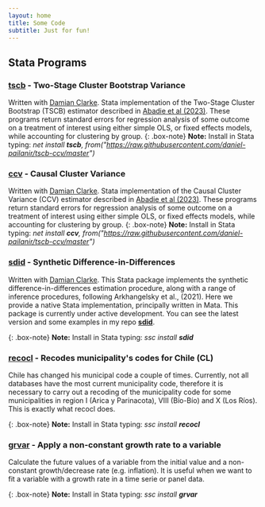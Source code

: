 ```yaml
---
layout: home
title: Some Code
subtitle: Just for fun!
---
```


## Stata Programs
### [**tscb**](https://github.com/Daniel-Pailanir/TSCB-CCV) - Two-Stage Cluster Bootstrap Variance
Written with [Damian Clarke](https://www.damianclarke.net/). Stata implementation of the Two-Stage Cluster Bootstrap (TSCB) estimator described in [Abadie et al (2023)](https://academic.oup.com/qje/article/138/1/1/6750017?login=true). These programs return standard errors for regression analysis of some outcome on a treatment of interest using either simple OLS, or fixed effects models, while accounting for clustering by group.
{: .box-note}
**Note:** Install in Stata typing: _net install **tscb**, from("https://raw.githubusercontent.com/daniel-pailanir/tscb-ccv/master")_

### [**ccv**](https://github.com/Daniel-Pailanir/TSCB-CCV) - Causal Cluster Variance
Written with [Damian Clarke](https://www.damianclarke.net/). Stata implementation of the Causal Cluster Variance (CCV) estimator described in [Abadie et al (2023)](https://academic.oup.com/qje/article/138/1/1/6750017?login=true). These programs return standard errors for regression analysis of some outcome on a treatment of interest using either simple OLS, or fixed effects models, while accounting for clustering by group.
{: .box-note}
**Note:** Install in Stata typing: _net install **ccv**, from("https://raw.githubusercontent.com/daniel-pailanir/tscb-ccv/master")_

### [**sdid**](https://econpapers.repec.org/software/bocbocode/S459058.htm) - Synthetic Difference-in-Differences

Written with [Damian Clarke](https://www.damianclarke.net/). This Stata package implements the synthetic difference-in-differences estimation procedure, along with a range of inference procedures, following Arkhangelsky et al., (2021). Here we provide a native Stata implementation, principally written in Mata. This package is currently under active development. You can see the latest version and some examples in my repo [**sdid**](https://github.com/Daniel-Pailanir/sdid).

{: .box-note}
**Note:** Install in Stata typing: _ssc install **sdid**_

### [**recocl**](https://econpapers.repec.org/software/bocbocode/S458893.htm) - Recodes municipality's codes for Chile (CL)

Chile has changed his municipal code a couple of times. Currently, not all databases have the most current municipality code, therefore it is necessary to carry out a recoding of the municipality code for some municipalities in region I (Arica y Parinacota), VIII (Bío-Bío) and X (Los Ríos). This is exactly what recocl does.

{: .box-note}
**Note:** Install in Stata typing: _ssc install **recocl**_

### [**grvar**](https://econpapers.repec.org/software/bocbocode/s458802.htm) - Apply a non-constant growth rate to a variable

Calculate the future values of a variable from the initial value and a non-constant growth/decrease rate (e.g. inflation). It is useful when we want to fit a variable with a growth rate in a time serie or panel data.

{: .box-note}
**Note:** Install in Stata typing: _ssc install **grvar**_
